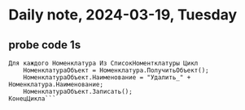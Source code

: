 # Daily note,  2024-03-19, Tuesday

## probe code 1s
```1C
Для каждого Номенклатура Из СписокНоментклатуры Цикл
    НоменклатураОбъект = Номенклатура.ПолучитьОбъект();
    НоменклатураОбъект.Наименование = "Удалить_" + Номенклатура.Наименование;
    НоменклатураОбъект.Записать();
КонецЦикла```
